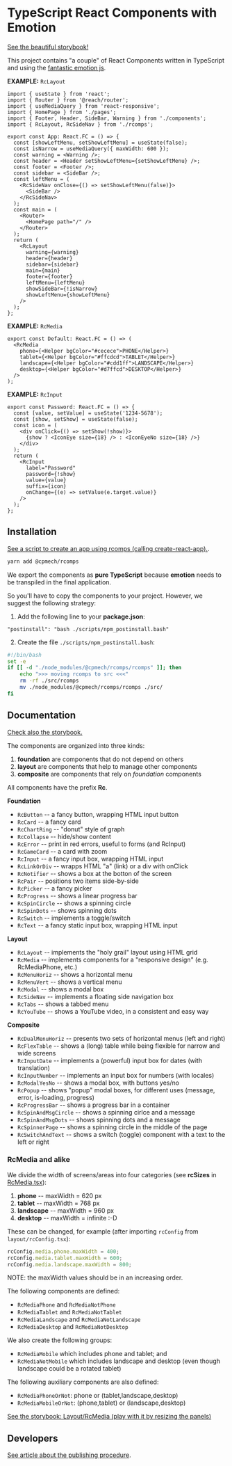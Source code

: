 # TypeScript React Components with Emotion

[See the beautiful storybook!](https://cpmech.github.io/rcomps)

This project contains "a couple" of React Components written in TypeScript and using the [fantastic emotion js](https://github.com/emotion-js/emotion).

**EXAMPLE:** `RcLayout`

```tsx
import { useState } from 'react';
import { Router } from '@reach/router';
import { useMediaQuery } from 'react-responsive';
import { HomePage } from './pages';
import { Footer, Header, SideBar, Warning } from './components';
import { RcLayout, RcSideNav } from './rcomps';

export const App: React.FC = () => {
  const [showLeftMenu, setShowLeftMenu] = useState(false);
  const isNarrow = useMediaQuery({ maxWidth: 600 });
  const warning = <Warning />;
  const header = <Header setShowLeftMenu={setShowLeftMenu} />;
  const footer = <Footer />;
  const sidebar = <SideBar />;
  const leftMenu = (
    <RcSideNav onClose={() => setShowLeftMenu(false)}>
      <SideBar />
    </RcSideNav>
  );
  const main = (
    <Router>
      <HomePage path="/" />
    </Router>
  );
  return (
    <RcLayout
      warning={warning}
      header={header}
      sidebar={sidebar}
      main={main}
      footer={footer}
      leftMenu={leftMenu}
      showSideBar={!isNarrow}
      showLeftMenu={showLeftMenu}
    />
  );
};
```

**EXAMPLE:** `RcMedia`

```tsx
export const Default: React.FC = () => (
  <RcMedia
    phone={<Helper bgColor="#cecece">PHONE</Helper>}
    tablet={<Helper bgColor="#ffcdcd">TABLET</Helper>}
    landscape={<Helper bgColor="#cdd1ff">LANDSCAPE</Helper>}
    desktop={<Helper bgColor="#d7ffcd">DESKTOP</Helper>}
  />
);
```

**EXAMPLE:** `RcInput`

```tsx
export const Password: React.FC = () => {
  const [value, setValue] = useState('1234-5678');
  const [show, setShow] = useState(false);
  const icon = (
    <div onClick={() => setShow(!show)}>
      {show ? <IconEye size={18} /> : <IconEyeNo size={18} />}
    </div>
  );
  return (
    <RcInput
      label="Password"
      password={!show}
      value={value}
      suffix={icon}
      onChange={(e) => setValue(e.target.value)}
    />
  );
};
```

## Installation

[See a script to create an app using rcomps (calling create-react-app).](https://github.com/cpmech/new-react-app).

```bash
yarn add @cpmech/rcomps
```

We export the components as **pure TypeScript** because **emotion** needs to be transpiled in the final application.

So you'll have to copy the components to your project. However, we suggest the following strategy:

1. Add the following line to your **package.json**:

```
"postinstall": "bash ./scripts/npm_postinstall.bash"
```

2. Create the file `./scripts/npm_postinstall.bash`:

```bash
#!/bin/bash
set -e
if [[ -d "./node_modules/@cpmech/rcomps/rcomps" ]]; then
    echo ">>> moving rcomps to src <<<"
    rm -rf ./src/rcomps
    mv ./node_modules/@cpmech/rcomps/rcomps ./src/
fi
```

## Documentation

[Check also the storybook.](https://cpmech.github.io/rcomps)

The components are organized into three kinds:

1. **foundation** are components that do not depend on others
2. **layout** are components that help to manage other components
3. **composite** are components that rely on _foundation_ components

All components have the prefix **Rc**.

**Foundation**

* `RcButton` -- a fancy button, wrapping HTML input button
* `RcCard` -- a fancy card
* `RcChartRing` -- "donut" style of graph
* `RcCollapse` -- hide/show content
* `RcError` -- print in red errors, useful to forms (and RcInput)
* `RcGameCard` -- a card with zoom
* `RcInput` -- a fancy input box, wrapping HTML input
* `RcLinkOrDiv` -- wrapps HTML "a" (link) or a div with onClick
* `RcNotifier` -- shows a box at the botton of the screen
* `RcPair` -- positions two items side-by-side
* `RcPicker` -- a fancy picker
* `RcProgress` -- shows a linear progress bar
* `RcSpinCircle` -- shows a spinning circle
* `RcSpinDots` -- shows spinning dots
* `RcSwitch` -- implements a toggle/switch
* `RcText` -- a fancy static input box, wrapping HTML input

**Layout**

* `RcLayout` -- implements the "holy grail" layout using HTML grid
* `RcMedia` -- implements components for a "responsive design" (e.g. RcMediaPhone, etc.)
* `RcMenuHoriz` -- shows a horizontal menu
* `RcMenuVert` -- shows a vertical menu
* `RcModal` -- shows a modal box
* `RcSideNav` -- implements a floating side navigation box
* `RcTabs` -- shows a tabbed menu
* `RcYouTube` -- shows a YouTube video, in a consistent and easy way

**Composite**

* `RcDualMenuHoriz` -- presents two sets of horizontal menus (left and right)
* `RcFlexTable` -- shows a (long) table while being flexible for narrow and wide screens
* `RcInputDate` -- implements a (powerful) input box for dates (with translation)
* `RcInputNumber` -- implements an input box for numbers (with locales)
* `RcModalYesNo` -- shows a modal box, with buttons yes/no
* `RcPopup` -- shows "popup" modal boxes, for different uses (message, error, is-loading, progress)
* `RcProgressBar` -- shows a progress bar in a container
* `RcSpinAndMsgCircle` -- shows a spinning cirlce and a message
* `RcSpinAndMsgDots` -- shows spinning dots and a message
* `RcSpinnerPage` -- shows a spinning circle in the middle of the page
* `RcSwitchAndText` -- shows a switch (toggle) component with a text to the left or right

### RcMedia and alike

We divide the width of screens/areas into four categories (see **rcSizes** in [RcMedia.tsx](https://github.com/cpmech/rcomps/blob/master/src/components/layout/RcMedia.tsx)):

1. **phone** -- maxWidth = 620 px
2. **tablet** -- maxWidth = 768 px
3. **landscape** -- maxWidth = 960 px
4. **desktop** -- maxWidth = infinite :-D

These can be changed, for example (after importing `rcConfig` from `layout/rcConfig.tsx`):

```javascript
rcConfig.media.phone.maxWidth = 400;
rcConfig.media.tablet.maxWidth = 600;
rcConfig.media.landscape.maxWidth = 800;
```

NOTE: the maxWidth values should be in an increasing order.

The following components are defined:

* `RcMediaPhone` and `RcMediaNotPhone`
* `RcMediaTablet` and `RcMediaNotTablet`
* `RcMediaLandscape` and `RcMediaNotLandscape`
* `RcMediaDesktop` and `RcMediaNotDesktop`

We also create the following groups:

* `RcMediaMobile` which includes phone and tablet; and
* `RcMediaNotMobile` which includes landscape and desktop (even though landscape could be a rotated tablet)

The following auxiliary components are also defined:

* `RcMediaPhoneOrNot`: phone or (tablet,landscape,desktop)
* `RcMediaMobileOrNot`: (phone,tablet) or (landscape,desktop)

[See the storybook: Layout/RcMedia (play with it by resizing the panels)](https://cpmech.github.io/rcomps/?path=/story/layout-rcmedia--default)

## Developers

[See article about the publishing procedure](https://dev.to/cpmech/publishing-and-reusing-react-components-with-typescript-and-emotion-1p10).
